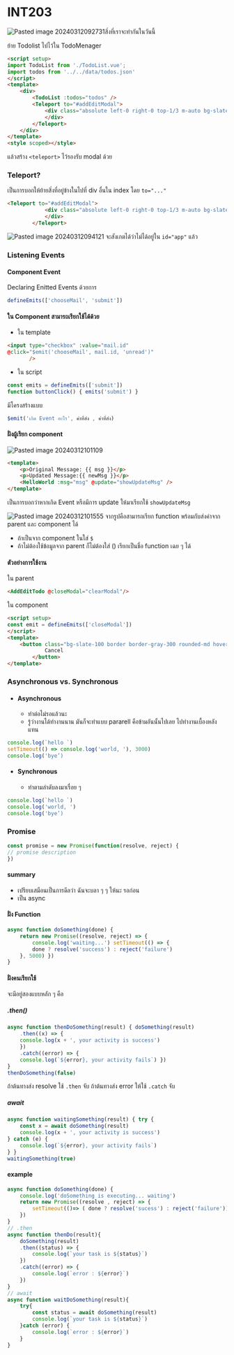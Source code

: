 # INT203
![Pasted image 20240312092731](./Pasted%20image%2020240312092731.png)สิ่งที่เราจะทำกันในวันนี้

ย้าย Todolist ไปไว้ใน TodoMenager
```html TodoMenager.vue
<script setup>
import TodoList from './TodoList.vue';
import todos from '../../data/todos.json'
</script>
<template>
    <div>
        <TodoList :todos="todos" />
        <Teleport to="#addEditModal">
            <div class="absolute left-0 right-0 top-1/3 m-auto bg-slate-50 h-48 w-72 shadow-lg">
            </div>
        </Teleport>
    </div>
</template>
<style scoped></style>
```
แล้วสร้าง `<teleport>` ไว้รองรับ modal ด้วย
### Teleport?
เป็นการบอกให้ย้ายสิ่งที่อยู่ข้างในไปที่ div อื่นใน index โดย `to="..."`
```html
<Teleport to="#addEditModal">
            <div class="absolute left-0 right-0 top-1/3 m-auto bg-slate-50 h-48 w-72 shadow-lg">
            </div>
        </Teleport>
```
![Pasted image 20240312094121](./Pasted%20image%2020240312094121.png)
จะสังเกตได้ว่าไม่ได้อยู่ใน `id="app"` แล้ว
### Listening Events
#### Component Event
Declaring Enitted Events ด้วยการ
```js
defineEmits(['chooseMail', 'submit'])
```

#### ใน Component สามารถเรียกใช้ได้ด้วย
- ใน template
```html
<input type="checkbox" :value="mail.id"
@click="$emit('chooseMail', mail.id, 'unread')" 
	   />
```
- ใน script
```js
const emits = defineEmits(['submit']) 
function buttonClick() { emits('submit') }
```
มีโครงสร้างแบบ
```js
$emit('เกิด Event อะไร', ค่าที่ส่ง , ค่าที่ส่ง)
```
#### ฝั่งผู้เรียก component
![Pasted image 20240312101109](./Pasted%20image%2020240312101109.png)

```html
<template>
	<p>Original Message: {{ msg }}</p>
	<p>Updated Message:{{ newMsg }}</p>
	<HelloWorld :msg="msg" @update="showUpdateMsg" />
</template>
```
เป็นการบอกว่าหากเกิด Event หรือมีการ update ให้มาเรียกใช้ `showUpdateMsg`

![Pasted image 20240312101555](./Pasted%20image%2020240312101555.png)
จากรูปคือสามารถเรียก function พร้อมกับส่งค่าจาก parent และ component ได้
- ถ้าเป็นจาก component ในใส่ `$`
- ถ้าไม่ต้องใช้ข้อมูลจาก parent ก็ไม่ต้องใส่ () เรียกเป็นชื่อ function เฉย ๆ ได้

#### ตัวอย่างการใช้งาน
ใน parent
```html
<AddEditTodo @closeModal="clearModal"/>
```
ใน component 
```html
<script setup>
const emit = defineEmits(['closeModal'])
</script>
<template>
	<button class="bg-slate-100 border border-gray-300 rounded-md hover:opacity-80 px-2 py-0.5" @click="$emit('closeModal' , false)">
            Cancel
        </button>
</template>
```
### Asynchronous vs. Synchronous
- #### Asynchronous
	- ทำต่อไม่รอแล้วนะ
	- รู้ว่างานได้ทำงานนาน มันก็จะทำแบบ pararell คือข้ามอันนั้นไปเลย ไปทำงานเบื้องหลังแทน
```js
console.log(`hello `)
setTimeout(() => console.log('world, '), 3000)
console.log('bye’)
```
- #### Synchronous
	- ทำตามลำดับลงมาเรื่อย ๆ
```js
console.log(`hello `) 
console.log('world, ') 
console.log('bye’)
```
### Promise
```js
const promise = new Promise(function(resolve, reject) {
// promise description
})
```
#### summary
- เปรียบเสมือนเป็นการดีลว่า ฉันจะบลา ๆ ๆ ให้นะ รอก่อน
- เป็น async
#### ฝั่ง Function
```js
async function doSomething(done) {
	return new Promise((resolve, reject) => {
		console.log('waiting...') setTimeout(() => {
		done ? resolve('success') : reject('failure')
	}, 5000) })
}
```
#### ฝั่งคนเรียกใช้
จะมีอยู่สองแบบหลัก ๆ คือ
##### .then()
```js
async function thenDoSomething(result) { doSomething(result)
	.then((x) => {
	console.log(x + ', your activity is success')
	})
	.catch((error) => {
	console.log(`${error}, your activity fails`) })
} 
thenDoSomething(false)
```
ถ้าต้นทางส่ง resolve ใช้ `.then` จับ
ถ้าต้นทางส่ง error ให้ใช้ `.catch` จับ
##### await
```js
async function waitingSomething(result) { try {
	const x = await doSomething(result)
	console.log(x + ', your activity is success')
} catch (e) {
	console.log(`${error}, your activity fails`)
} }
waitingSomething(true)
```
#### example
```js
async function doSomething(done) {
    console.log('doSomething is executing... waiting')
    return new Promise((resolve , reject) => {
        setTimeout(()=> ( done ? resolve('sucess') : reject('failure')) , 5000)
    })
}
// .then
async function thenDo(result){
    doSomething(result)
    .then((status) => {
        console.log(`your task is ${status}`)
    })
    .catch((error) => {
        console.log(`error : ${error}`)
    })
}
// await
async function waitDoSomething(result){
    try{
        const status = await doSomething(result)
        console.log(`your task is ${status}`)
    }catch (error) {
        console.log(`error : ${error}`)
    }
}
```